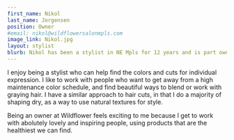 ```yaml
---
first_name: Nikol
last_name: Jorgensen
position: Owner
#email: nikol@wildflowersalonmpls.com
image_link: Nikol.jpg
layout: stylist
blurb: Nikol has been a stylist in NE Mpls for 12 years and is part owner of Wildflower.
---
```


I enjoy being a stylist who can help find the colors and cuts for individual expression. I like to work with people who want to get away from a high maintenance color schedule, and find beautiful ways to blend or work with graying hair. I have a similar approach to hair cuts, in that I do a majority of shaping dry, as a way to use natural textures for style.

Being an owner at Wildflower feels exciting to me because I get to work with abolutely lovely and inspiring people, using products that are the healthiest we can find. 